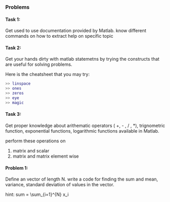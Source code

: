 ### Problems

#### Task 1:

Get used to use documentation provided by Matlab. know different commands on how to extract help on specific topic


#### Task 2:

Get your hands dirty with matlab statemetns by trying the constructs that are useful for solving problems.

Here is the cheatsheet that you may try:

``` matlab
>> linspace
>> ones
>> zeros
>> eye
>> magic
```

#### Task 3:

Get proper knowledge about arithematic operators ( +, - , / , \*), trignometric function, exponential functions, logarithmic functions available in Matlab.

perform these operations on
1. matrix and scalar
2. matrix and matrix element wise


#### Problem 1:

Define an vector of length N. write a code for finding the sum and mean, variance, standard deviation of values in the vector.

hint:
sum = \sum_{i=1}^{N} x_i
